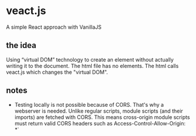 # veact.js
A simple React approach with VanillaJS
## the idea
Using “virtual DOM” technology to create an element without actually writing it to the document. The html file has no elements. The html calls veact.js which changes the "virtual DOM".
## notes
* Testing locally is not possible because of CORS. That's why a webserver is needed. Unlike regular scripts, module scripts (and their imports) are fetched with CORS. This means cross-origin module scripts must return valid CORS headers such as Access-Control-Allow-Origin: *`
